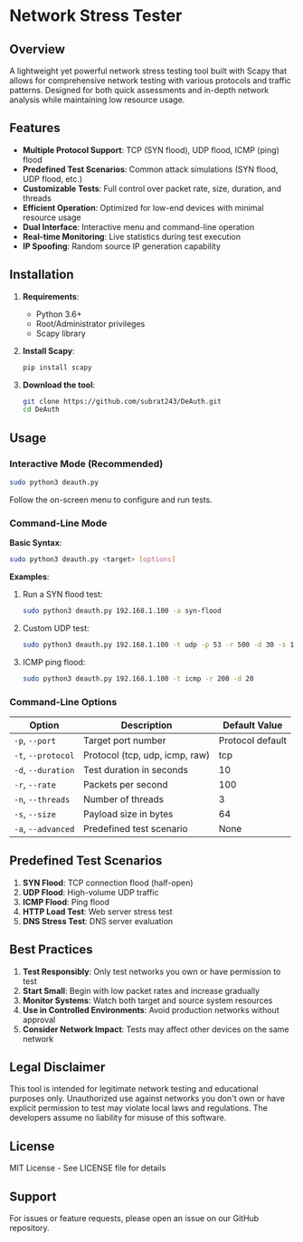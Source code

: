 # Network Stress Tester

## Overview

A lightweight yet powerful network stress testing tool built with Scapy that allows for comprehensive network testing with various protocols and traffic patterns. Designed for both quick assessments and in-depth network analysis while maintaining low resource usage.

## Features

- **Multiple Protocol Support**: TCP (SYN flood), UDP flood, ICMP (ping) flood
- **Predefined Test Scenarios**: Common attack simulations (SYN flood, UDP flood, etc.)
- **Customizable Tests**: Full control over packet rate, size, duration, and threads
- **Efficient Operation**: Optimized for low-end devices with minimal resource usage
- **Dual Interface**: Interactive menu and command-line operation
- **Real-time Monitoring**: Live statistics during test execution
- **IP Spoofing**: Random source IP generation capability

## Installation

1. **Requirements**:
   - Python 3.6+
   - Root/Administrator privileges
   - Scapy library

2. **Install Scapy**:
   ```bash
   pip install scapy
   ```

3. **Download the tool**:
   ```bash
   git clone https://github.com/subrat243/DeAuth.git
   cd DeAuth
   ```

## Usage

### Interactive Mode (Recommended)
```bash
sudo python3 deauth.py
```

Follow the on-screen menu to configure and run tests.

### Command-Line Mode

**Basic Syntax**:
```bash
sudo python3 deauth.py <target> [options]
```

**Examples**:

1. Run a SYN flood test:
   ```bash
   sudo python3 deauth.py 192.168.1.100 -a syn-flood
   ```

2. Custom UDP test:
   ```bash
   sudo python3 deauth.py 192.168.1.100 -t udp -p 53 -r 500 -d 30 -s 128
   ```

3. ICMP ping flood:
   ```bash
   sudo python3 deauth.py 192.168.1.100 -t icmp -r 200 -d 20
   ```

### Command-Line Options

| Option        | Description                              | Default Value |
|---------------|------------------------------------------|---------------|
| `-p`, `--port` | Target port number                      | Protocol default |
| `-t`, `--protocol` | Protocol (tcp, udp, icmp, raw)       | tcp           |
| `-d`, `--duration` | Test duration in seconds              | 10            |
| `-r`, `--rate`    | Packets per second                    | 100           |
| `-n`, `--threads` | Number of threads                     | 3             |
| `-s`, `--size`    | Payload size in bytes                 | 64            |
| `-a`, `--advanced` | Predefined test scenario              | None          |

## Predefined Test Scenarios

1. **SYN Flood**: TCP connection flood (half-open)
2. **UDP Flood**: High-volume UDP traffic
3. **ICMP Flood**: Ping flood
4. **HTTP Load Test**: Web server stress test
5. **DNS Stress Test**: DNS server evaluation

## Best Practices

1. **Test Responsibly**: Only test networks you own or have permission to test
2. **Start Small**: Begin with low packet rates and increase gradually
3. **Monitor Systems**: Watch both target and source system resources
4. **Use in Controlled Environments**: Avoid production networks without approval
5. **Consider Network Impact**: Tests may affect other devices on the same network

## Legal Disclaimer

This tool is intended for legitimate network testing and educational purposes only. Unauthorized use against networks you don't own or have explicit permission to test may violate local laws and regulations. The developers assume no liability for misuse of this software.

## License

MIT License - See LICENSE file for details

## Support

For issues or feature requests, please open an issue on our GitHub repository.
